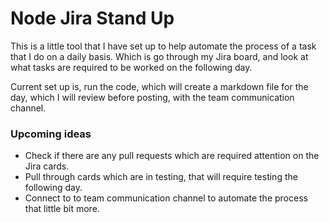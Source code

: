 # Node Jira Stand Up

This is a little tool that I have set up to help automate the process of a task that I do on a daily basis.
Which is go through my Jira board, and look at what tasks are required to be worked on the following day.

Current set up is, run the code, which will create a markdown file for the day, which I will review before posting,
with the team communication channel.

### Upcoming ideas
- Check if there are any pull requests which are required attention on the Jira cards.
- Pull through cards which are in testing, that will require testing the following day.
- Connect to to team communication channel to automate the process that little bit more.